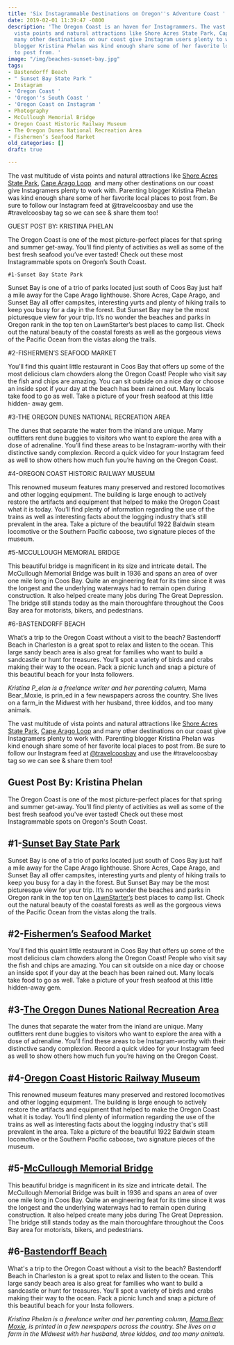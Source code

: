 ```yaml
---
title: 'Six Instagrammable Destinations on Oregon''s Adventure Coast '
date: 2019-02-01 11:39:47 -0800
description: 'The Oregon Coast is an haven for Instagrammers. The vast multitude of
  vista points and natural attractions like Shore Acres State Park, Cape Arago Loop and
  many other destinations on our coast give Instagram users plenty to work with. Parenting
  blogger Kristina Phelan was kind enough share some of her favorite local places
  to post from. '
image: "/img/beaches-sunset-bay.jpg"
tags:
- Bastendorff Beach
- " Sunset Bay State Park "
- Instagram
- 'Oregon Coast '
- 'Oregon''s South Coast '
- 'Oregon Coast on Instagram '
- Photography
- McCullough Memorial Bridge
- Oregon Coast Historic Railway Museum
- The Oregon Dunes National Recreation Area
- Fishermen’s Seafood Market
old_categories: []
draft: true

---
```

The vast multitude of vista points and natural attractions like [Shore Acres State Park](https://oregonsadventurecoast.com/tags/shore-acres-state-park/), [Cape Arago Loop](https://oregonsadventurecoast.com/img/cape-arago-loop-itinerary-2018.pdf)  and many other destinations on our coast give Instagramers plenty to work with. Parenting blogger Kristina Phelan was kind enough share some of her favorite local places to post from. Be sure to follow our Instagram feed at @travelcoosbay and use the #travelcoosbay tag so we can see &amp; share them too!

GUEST POST BY: KRISTINA PHELAN

The Oregon Coast is one of the most picture-perfect places for that spring and summer get-away. You’ll find plenty of activities as well as some of the best fresh seafood you’ve ever tasted! Check out these most Instagrammable spots on Oregon’s South Coast.

    #1-Sunset Bay State Park

Sunset Bay is one of a trio of parks located just south of Coos Bay just half a mile away for the Cape Arago lighthouse. Shore Acres, Cape Arago, and Sunset Bay all offer campsites, interesting yurts and plenty of hiking trails to keep you busy for a day in the forest. But Sunset Bay may be the most picturesque view for your trip. It’s no wonder the beaches and parks in Oregon rank in the top ten on LawnStarter’s best places to camp list. Check out the natural beauty of the coastal forests as well as the gorgeous views of the Pacific Ocean from the vistas along the trails.

\#2-FISHERMEN’S SEAFOOD MARKET

You’ll find this quaint little restaurant in Coos Bay that offers up some of the most delicious clam chowders along the Oregon Coast! People who visit say the fish and chips are amazing. You can sit outside on a nice day or choose an inside spot if your day at the beach has been rained out. Many locals take food to go as well. Take a picture of your fresh seafood at this little hidden- away gem.

\#3-THE OREGON DUNES NATIONAL RECREATION AREA

The dunes that separate the water from the inland are unique. Many outfitters rent dune buggies to visitors who want to explore the area with a dose of adrenaline. You’ll find these areas to be Instagram-worthy with their distinctive sandy complexion. Record a quick video for your Instagram feed as well to show others how much fun you’re having on the Oregon Coast.

\#4-OREGON COAST HISTORIC RAILWAY MUSEUM

This renowned museum features many preserved and restored locomotives and other logging equipment. The building is large enough to actively restore the artifacts and equipment that helped to make the Oregon Coast what it is today. You’ll find plenty of information regarding the use of the trains as well as interesting facts about the logging industry that’s still prevalent in the area. Take a picture of the beautiful 1922 Baldwin steam locomotive or the Southern Pacific caboose, two signature pieces of the museum.

\#5-MCCULLOUGH MEMORIAL BRIDGE

This beautiful bridge is magnificent in its size and intricate detail. The McCullough Memorial Bridge was built in 1936 and spans an area of over one mile long in Coos Bay. Quite an engineering feat for its time since it was the longest and the underlying waterways had to remain open during construction. It also helped create many jobs during The Great Depression. The bridge still stands today as the main thoroughfare throughout the Coos Bay area for motorists, bikers, and pedestrians.

\#6-BASTENDORFF BEACH

What’s a trip to the Oregon Coast without a visit to the beach? Bastendorff Beach in Charleston is a great spot to relax and listen to the ocean. This large sandy beach area is also great for families who want to build a sandcastle or hunt for treasures. You’ll spot a variety of birds and crabs making their way to the ocean. Pack a picnic lunch and snap a picture of this beautiful beach for your Insta followers.

_Kristina P_elan is a freelance writer and her parenting column,_ Mama Bear_Moxie, is prin_ed in a few newspapers across the country. She lives on a farm_in the Midwest with her husband, three kiddos, and too many animals.

The vast multitude of vista points and natural attractions like [Shore Acres State Park](https://oregonsadventurecoast.com/tags/shore-acres-state-park/), [Cape Arago Loop](https://oregonsadventurecoast.com/img/cape-arago-loop-itinerary-2018.pdf) and many other destinations on our coast give Instagramers plenty to work with. Parenting blogger Kristina Phelan was kind enough share some of her favorite local places to post from. Be sure to follow our Instagram feed at [@travelcoosbay](https://www.instagram.com/travelcoosbay/) and use the #travelcoosbay tag so we can see & share them too!

## **Guest Post By: Kristina Phelan**

The Oregon Coast is one of the most picture-perfect places for that spring and summer get-away. You’ll find plenty of activities as well as some of the best fresh seafood you've ever tasted! Check out these most Instagrammable spots on Oregon's South Coast.

## #1-[Sunset Bay State Park](https://oregonstateparks.org/index.cfm?do=parkPage.dsp_parkPage&parkId=70)

Sunset Bay is one of a trio of parks located just south of Coos Bay just half a mile away for the Cape Arago lighthouse. Shore Acres, Cape Arago, and Sunset Bay all offer campsites, interesting yurts and plenty of hiking trails to keep you busy for a day in the forest. But Sunset Bay may be the most picturesque view for your trip. It’s no wonder the beaches and parks in Oregon rank in the top ten on [LawnStarter’s](https://www.lawnstarter.com/) best places to camp list. Check out the natural beauty of the coastal forests as well as the gorgeous views of the Pacific Ocean from the vistas along the trails.

## #2-[Fishermen’s Seafood Market](http://fishermensseafoodmarket.com/)

You’ll find this quaint little restaurant in Coos Bay that offers up some of the most delicious clam chowders along the Oregon Coast! People who visit say the fish and chips are amazing. You can sit outside on a nice day or choose an inside spot if your day at the beach has been rained out. Many locals take food to go as well. Take a picture of your fresh seafood at this little hidden-away gem.

## #3-[The Oregon Dunes National Recreation Area](https://oregonsadventurecoast.com/tripideas/oregon-dunes-national-recreation-area/)

The dunes that separate the water from the inland are unique. Many outfitters rent dune buggies to visitors who want to explore the area with a dose of adrenaline. You’ll find these areas to be Instagram-worthy with their distinctive sandy complexion. Record a quick video for your Instagram feed as well to show others how much fun you’re having on the Oregon Coast.

## **#4**-[Oregon Coast Historic Railway Museum](https://www.tripadvisor.com/Attraction_Review-g51813-d10553259-Reviews-Oregon_Coast_Historical_Railway-Coos_Bay_Oregon.html)

This renowned museum features many preserved and restored locomotives and other logging equipment. The building is large enough to actively restore the artifacts and equipment that helped to make the Oregon Coast what it is today. You’ll find plenty of information regarding the use of the trains as well as interesting facts about the logging industry that's still prevalent in the area. Take a picture of the beautiful 1922 Baldwin steam locomotive or the Southern Pacific caboose, two signature pieces of the museum.

## #5-[McCullough Memorial Bridge](https://www.tripadvisor.com/Attraction_Review-g51813-d4725395-Reviews-McCullough_Memorial_Bridge-Coos_Bay_Oregon.html)

This beautiful bridge is magnificent in its size and intricate detail. The McCullough Memorial Bridge was built in 1936 and spans an area of over one mile long in Coos Bay. Quite an engineering feat for its time since it was the longest and the underlying waterways had to remain open during construction. It also helped create many jobs during The Great Depression. The bridge still stands today as the main thoroughfare throughout the Coos Bay area for motorists, bikers, and pedestrians.

## #6-[Bastendorff Beach](https://oregonsadventurecoast.com/blog/2017-08-29-spotlight-on-bastendorff-beach/)

What's a trip to the Oregon Coast without a visit to the beach? Bastendorff Beach in Charleston is a great spot to relax and listen to the ocean. This large sandy beach area is also great for families who want to build a sandcastle or hunt for treasures. You'll spot a variety of birds and crabs making their way to the ocean. Pack a picnic lunch and snap a picture of this beautiful beach for your Insta followers.

_Kristina Phelan is a freelance writer and her parenting column,_ [_Mama Bear Moxie_](https://www.mamabearmoxie.com/)_, is printed in a few newspapers across the country. She lives on a farm in the Midwest with her husband, three kiddos, and too many animals._